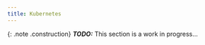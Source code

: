 ```yaml
---
title: Kubernetes
---
```


{: .note .construction}
**_TODO:_** This section is a work in progress...

<div style="min-height: 800px"></div>